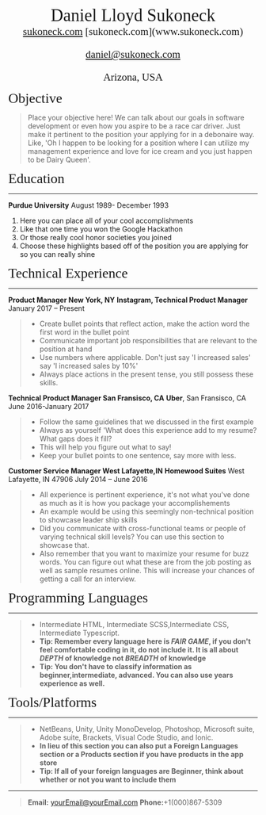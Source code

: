 
<center><span style="font-family:Didot; font-size:2.5em;">   
   Daniel Lloyd Sukoneck
   </span></center>
<center><span style="font-family:Didot; font-size:1.5em;">
   <a href="www.sukoneck.com">sukoneck.com</a>
   [sukoneck.com](www.sukoneck.com)   
   </span></center>
<center><span style="font-family:Didot; font-size:1.5em;">
   
   [daniel@sukoneck.com](mailto:daniel@sukoneck.com)
   </span></center>
<center><span style="font-family:Didot; font-size:1.5em;">
   Arizona, USA
   </span></center>

<span style="font-family:Didot; font-size:2em;">Objective</span>

> Place your objective here! We can talk about our goals in software development or even how you aspire to be a race car driver. Just make it pertinent to the position your applying for in a debonaire way. Like, 'Oh I happen to be looking for a position where I can utilize my management experience and love for ice cream and you just happen to be Dairy Queen'.



<span style="font-family:Didot; font-size:2em;">Education</span>
<br />
- - - -

**Purdue University**                                August 1989- December 1993 
   
 1. Here you can place all of your cool accomplishments
 2. Like that one time you won the Google Hackathon
 3. Or those really cool honor societies you joined
 4. Choose these highlights based off of the position you are applying for so you can really shine

<span style="font-family:Didot; font-size:2em;">Technical Experience</span>
<br />
- - - -

**Product Manager New York, NY**
**Instagram, Technical Product Manager**               January 2017 – Present
> * Create bullet points that reflect action, make the action word the first word in the bullet point
> * Communicate important job responsibilities that are relevant to the position at hand
> * Use numbers where applicable. Don't just say 'I increased sales' say 'I increased sales by 10%'
> * Always place actions in the present tense, you still possess these skills.


**Technical Product Manager San Fransisco, CA**
**Uber**, San Fransisco, CA        June 2016-January 2017
> * Follow the same guidelines that we discussed in the first example
> * Always as yourself 'What does this experience add to my resume? What gaps does it fill?
> * This will help you figure out what to say!
> * Keep your bullet points to one sentence, say more with less.


**Customer Service Manager West Lafayette,IN**
**Homewood Suites** West Lafayette, IN 47906   July 2014 – June 2016
> * All experience is pertinent experience, it's not what you've done as much as it is how you package your accomplishements
> * An example would be using this seemingly non-technical position to showcase leader ship skills
> * Did you communicate with cross-functional teams or people of varying technical skill levels? You can use this section to showcase that.
> * Also remember that you want to maximize your resume for buzz words. You can figure out what these are from the job posting as well as sample resumes online. This will increase your chances of getting a call for an interview.



<span style="font-family:Didot; font-size:2em;">Programming Languages</span>
<br />
- - - -

   > * Intermediate HTML, Intermediate SCSS,Intermediate CSS, Intermediate Typescript. 
   >* **Tip: Remember every language here is *FAIR GAME*, if you don't feel comfortable coding in it, do not include it. It is all about *DEPTH* of knowledge not *BREADTH* of knowledge**
   >* **Tip: You don't have to classify information as beginner,intermediate, advanced. You can also use years experience as well.**

<span style="font-family:Didot; font-size:2em;">Tools/Platforms</span>
<br />
- - - -

> * NetBeans, Unity, Unity MonoDevelop, Photoshop, Microsoft suite,
 Adobe suite, Brackets, Visual Code Studio, and Ionic.
 > * **In lieu of this section you can also put a Foreign Languages section or a Products section if you have products in the app store** 
 > * **Tip: If all of your foreign languages are Beginner, think about whether or not you want to include them**
     

- - - -
> **Email:** yourEmail@yourEmail.com
> **Phone:**+1(000)867-5309
